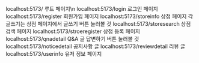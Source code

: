 localhost:5173/        루트 페이지\n
localhost:5173/login  로그인 페이지
localhost:5173/register  회원가입 페이지
localhost:5173/storeinfo  상점 페이지
각 글쓰기는 상점 페이지에서 글쓰기 버튼 눌러볼 것
localhost:5173/storesearch  상점 검색 페이지
localhost:5173/stroeregister  상점 등록 페이지
localhost:5173/qnadetail      Q&A 글
답변하기 버튼 눌러볼 것
localhost:5173/noticedetail    공지사항 글
localhost:5173/reviewdetail    리뷰 글
localhost:5173/userinfo        유저 정보 페이지
